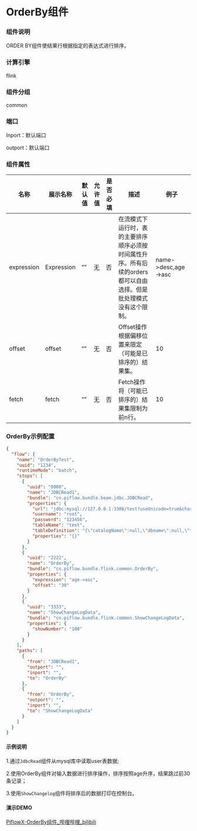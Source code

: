 # OrderBy组件

### 组件说明

ORDER BY组件使结果行根据指定的表达式进行排序。  

### 计算引擎

flink  

### 组件分组

common  

### 端口

Inport：默认端口  

outport：默认端口  

### 组件属性

| 名称         | 展示名称       | 默认值 | 允许值 | 是否必填 | 描述                                                           | 例子                  |
| ---------- | ---------- | --- | --- | ---- | ------------------------------------------------------------ | ------------------- |
| expression | Expression | “”  | 无   | 否    | 在流模式下运行时，表的主要排序顺序必须按时间属性升序。所有后续的orders都可以自由选择。但是批处理模式没有这个限制。 | name->desc,age->asc |
| offset     | offset     | “”  | 无   | 否    | Offset操作根据偏移位置来限定（可能是已排序的）结果集。                               | 10                  |
| fetch      | fetch      | “”  | 无   | 否    | Fetch操作将（可能已排序的）结果集限制为前n行。                                   | 10                  |

### OrderBy示例配置

```json
{
  "flow": {
    "name": "OrderByTest",
    "uuid": "1234",
    "runtimeMode": "batch",
    "stops": [
      {
        "uuid": "0000",
        "name": "JDBCRead1",
        "bundle": "cn.piflow.bundle.beam.jdbc.JDBCRead",
        "properties": {
          "url": "jdbc:mysql://127.0.0.1:3306/test?useUnicode=true&characterEncoding=utf8&serverTimezone=GMT%2B8&useSSL=false&allowMultiQueries=true",
          "username": "root",
          "password": "123456",
          "tableName": "test",
          "tableDefinition": "{\"catalogName\":null,\"dbname\":null,\"tableName\":\"\",\"ifNotExists\":true,\"physicalColumnDefinition\":[{\"columnName\":\"id\",\"columnType\":\"INT\",\"comment\":\"id\"},{\"columnName\":\"name\",\"columnType\":\"STRING\",\"comment\":\"name\"},{\"columnName\":\"age\",\"columnType\":\"INT\"}],\"metadataColumnDefinition\":null,\"computedColumnDefinition\":null,\"watermarkDefinition\":null}",
          "properties": "{}"
        }
      },
      {
        "uuid": "2222",
        "name": "OrderBy",
        "bundle": "cn.piflow.bundle.flink.common.OrderBy",
        "properties": {
          "expression": "age->asc",
          "offset": "30"
        }
      },
      {
        "uuid": "3333",
        "name": "ShowChangeLogData",
        "bundle": "cn.piflow.bundle.flink.common.ShowChangeLogData",
        "properties": {
          "showNumber": "100"
        }
      }
    ],
    "paths": [
      {
        "from": "JDBCRead1",
        "outport": "",
        "inport": "",
        "to": "OrderBy"
      },
      {
        "from": "OrderBy",
        "outport": "",
        "inport": "",
        "to": "ShowChangeLogData"
      }
    ]
  }
}
```

#### 示例说明

1.通过`JdbcRead`组件从mysql库中读取user表数据;

2.使用OrderBy组件对输入数据进行排序操作，排序按照age升序，结果跳过前30条记录；

3.使用`ShowChangelog`组件将排序后的数据打印在控制台。  

#### 演示DEMO

[PiflowX-OrderBy组件_哔哩哔哩_bilibili](https://www.bilibili.com/video/BV1JC411r7AR/?vd_source=3fdc89de16a8f73489873ba5a0a3d2a7)

